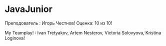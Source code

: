 # JavaJunior

Преподователь : Игорь Честнов! 
Оценка: 10 из 10! 

My Teamplay! : Ivan Tretyakov,
               Artem Nesterov,
               Victoria Solovyova,
               Kristina Loginova!
               

